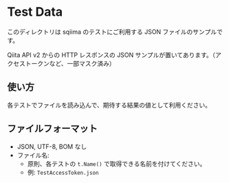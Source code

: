 # Test Data

このディレクトリは sqiima のテストにご利用する JSON ファイルのサンプルです。

Qiita API v2 からの HTTP レスポンスの JSON サンプルが置いてあります。（アクセストークンなど、一部マスク済み）

## 使い方

各テストでファイルを読み込んで、期待する結果の値として利用ください。

## ファイルフォーマット

- JSON, UTF-8, BOM なし
- ファイル名:
    - 原則、各テストの `t.Name()` で取得できる名前を付けてください。
    - 例: `TestAccessToken.json`
